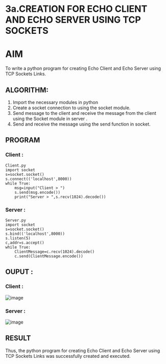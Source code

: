# 3a.CREATION FOR ECHO CLIENT AND ECHO SERVER USING TCP SOCKETS
# AIM
To write a python program for creating Echo Client and Echo Server using TCP
Sockets Links.
## ALGORITHM:
1. Import the necessary modules in python
2. Create a socket connection to using the socket module.
3. Send message to the client and receive the message from the client using the Socket module in
 server .
4. Send and receive the message using the send function in socket.
## PROGRAM
### Client :
```
Client.py
import socket 
s=socket.socket() 
s.connect(('localhost',8000)) 
while True: 
    msg=input("Client > ") 
    s.send(msg.encode()) 
    print("Server > ",s.recv(1024).decode())
```
### Server :
```
Server.py
import socket 
s=socket.socket() 
s.bind(('localhost',8000)) 
s.listen(5) 
c,addr=s.accept() 
while True: 
    ClientMessage=c.recv(1024).decode() 
    c.send(ClientMessage.encode())
```
## OUPUT :
### Client :
![image](https://github.com/user-attachments/assets/1a39f508-b071-4db3-8631-7297896325b3)
### Server :
![image](https://github.com/user-attachments/assets/a98123d9-4fe6-40d7-b6b2-9172da09956b)

## RESULT
Thus, the python program for creating Echo Client and Echo Server using TCP Sockets Links 
was successfully created and executed.
